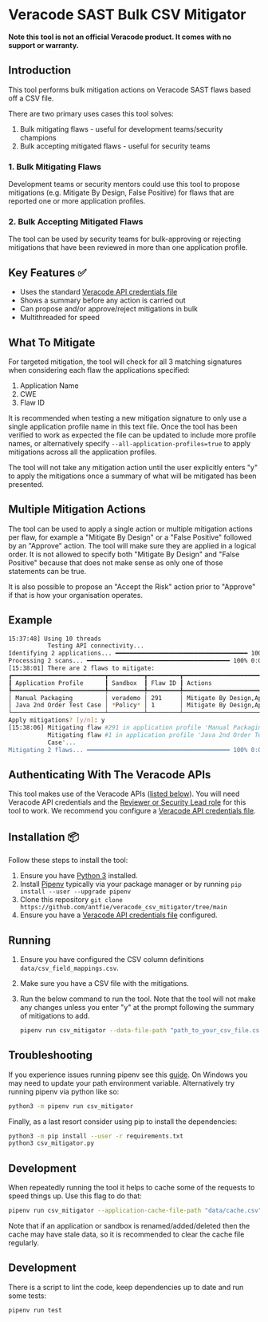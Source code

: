 # Veracode SAST Bulk CSV Mitigator

**Note this tool is not an official Veracode product. It comes with no support or warranty.**

## Introduction

This tool performs bulk mitigation actions on Veracode SAST flaws based off a CSV file.

There are two primary uses cases this tool solves:
1. Bulk mitigating flaws - useful for development teams/security champions
2. Bulk accepting mitigated flaws - useful for security teams

### 1. Bulk Mitigating Flaws

Development teams or security mentors could use this tool to propose mitigations (e.g. Mitigate By Design, False Positive) for flaws that are reported one or more application profiles.

### 2. Bulk Accepting Mitigated Flaws

The tool can be used by security teams for bulk-approving or rejecting mitigations that have been reviewed in more than one application profile.

## Key Features ✅

* Uses the standard [Veracode API credentials file](https://docs.veracode.com/r/c_configure_api_cred_file)
* Shows a summary before any action is carried out
* Can propose and/or approve/reject mitigations in bulk
* Multithreaded for speed

## What To Mitigate

For targeted mitigation, the tool will check for all 3 matching signatures when considering each flaw the applications specified:

1. Application Name
2. CWE
3. Flaw ID

It is recommended when testing a new mitigation signature to only use a single application profile name in this text file. Once the tool has been verified to work as expected the file can be updated to include more profile names, or alternatively specify `--all-application-profiles=true` to apply mitigations across all the application profiles.

The tool will not take any mitigation action until the user explicitly enters "y" to apply the mitigations once a summary of what will be mitigated has been presented.

## Multiple Mitigation Actions

The tool can be used to apply a single action or multiple mitigation actions per flaw, for example a "Mitigate By Design" or a "False Positive" followed by an "Approve" action. The tool will make sure they are applied in a logical order. It is not allowed to specify both "Mitigate By Design" and "False Positive" because that does not make sense as only one of those statements can be true.

It is also possible to propose an "Accept the Risk" action prior to "Approve" if that is how your organisation operates.

## Example

```bash
15:37:48] Using 10 threads                                                     
           Testing API connectivity...                                          
Identifying 2 applications... ━━━━━━━━━━━━━━━━━━━━━━━━━━━━━━━━━━━━━ 100% 0:00:00
Processing 2 scans... ━━━━━━━━━━━━━━━━━━━━━━━━━━━━━━━━━━━━━━━━ 100% 0:00:00
[15:38:01] There are 2 flaws to mitigate:                                       
┏━━━━━━━━━━━━━━━━━━━━━━━━━━┳━━━━━━━━━━┳━━━━━━━━━┳━━━━━━━━━━━━━━━━━━━━━━━━━━━━┓
┃ Application Profile      ┃ Sandbox  ┃ Flaw ID ┃ Actions                    ┃
┡━━━━━━━━━━━━━━━━━━━━━━━━━━╇━━━━━━━━━━╇━━━━━━━━━╇━━━━━━━━━━━━━━━━━━━━━━━━━━━━┩
│ Manual Packaging         │ verademo │ 291     │ Mitigate By Design,Approve │
│ Java 2nd Order Test Case │ *Policy* │ 1       │ Mitigate By Design,Approve │
└──────────────────────────┴──────────┴─────────┴────────────────────────────┘
Apply mitigations? [y/n]: y
[15:38:06] Mitigating flaw #291 in application profile 'Manual Packaging'...    
           Mitigating flaw #1 in application profile 'Java 2nd Order Test       
           Case'...                                                             
Mitigating 2 flaws... ━━━━━━━━━━━━━━━━━━━━━━━━━━━━━━━━━━━━━━━━ 100% 0:00:00
```


## Authenticating With The Veracode APIs

This tool makes use of the Veracode APIs ([listed below](#outbound-api-calls)). You will need Veracode API credentials
and the [Reviewer or Security Lead role](https://docs.veracode.com/r/c_API_roles_details#results-api) for this tool to
work. We recommend you configure
a [Veracode API credentials file](https://docs.veracode.com/r/c_configure_api_cred_file).

## Installation 📦

Follow these steps to install the tool:

1. Ensure you have [Python 3](https://www.python.org/downloads/) installed.
2. Install [Pipenv](https://pipenv.pypa.io/) typically via your package manager or by running `pip install --user --upgrade pipenv`
3. Clone this repository `git clone https://github.com/antfie/veracode_csv_mitigator/tree/main`
4. Ensure you have a [Veracode API credentials file](https://docs.veracode.com/r/c_api_credentials3) configured.

## Running

1. Ensure you have configured the CSV column definitions `data/csv_field_mappings.csv`.
2. Make sure you have a CSV file with the mitigations.  
3. Run the below command to run the tool. Note that the tool will not make any changes unless you enter "y" at the prompt following the summary of mitigations to add.

    ```bash
    pipenv run csv_mitigator --data-file-path "path_to_your_csv_file.csv"
    ```

## Troubleshooting

If you experience issues running pipenv see this [guide](https://pipenv.pypa.io/en/latest/installation.html). On Windows you may need to update your path environment variable. Alternatively try running pipenv via python like so:

```bash
python3 -m pipenv run csv_mitigator
```

Finally, as a last resort consider using pip to install the dependencies:

```bash
python3 -m pip install --user -r requirements.txt
python3 csv_mitigator.py
```

## Development

When repeatedly running the tool it helps to cache some of the requests to speed things up. Use this flag to do that:

```bash
pipenv run csv_mitigator --application-cache-file-path "data/cache.csv"
```

Note that if an application or sandbox is renamed/added/deleted then the cache may have stale data, so it is recommended to clear the cache file regularly.

## Development

There is a script to lint the code, keep dependencies up to date and run some tests:

```bash
pipenv run test
```
